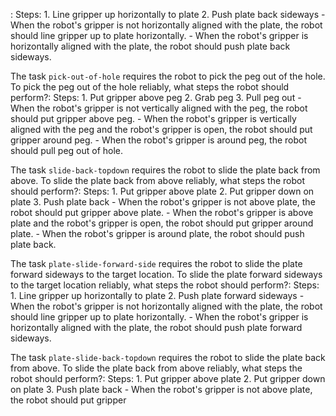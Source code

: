 :
    Steps:  1. Line gripper up horizontally to plate  2. Push plate back sideways
    - When the robot's gripper is not horizontally aligned with the plate, the robot should line gripper up to plate horizontally.
    - When the robot's gripper is horizontally aligned with the plate, the robot should push plate back sideways.

The task `pick-out-of-hole` requires the robot to pick the peg out of the hole.
To pick the peg out of the hole reliably, what steps the robot should perform?:
    Steps:  1. Put gripper above peg  2. Grab peg  3. Pull peg out
    - When the robot's gripper is not vertically aligned with the peg, the robot should put gripper above peg.
    - When the robot's gripper is vertically aligned with the peg and the robot's gripper is open, the robot should put gripper around peg.
    - When the robot's gripper is around peg, the robot should pull peg out of hole.

The task `slide-back-topdown` requires the robot to slide the plate back from above.
To slide the plate back from above reliably, what steps the robot should perform?:
    Steps:  1. Put gripper above plate  2. Put gripper down on plate  3. Push plate back
    - When the robot's gripper is not above plate, the robot should put gripper above plate.
    - When the robot's gripper is above plate and the robot's gripper is open, the robot should put gripper around plate.
    - When the robot's gripper is around plate, the robot should push plate back.

The task `plate-slide-forward-side` requires the robot to slide the plate forward sideways to the target location.
To slide the plate forward sideways to the target location reliably, what steps the robot should perform?:
    Steps:  1. Line gripper up horizontally to plate  2. Push plate forward sideways
    - When the robot's gripper is not horizontally aligned with the plate, the robot should line gripper up to plate horizontally.
    - When the robot's gripper is horizontally aligned with the plate, the robot should push plate forward sideways.

The task `plate-slide-back-topdown` requires the robot to slide the plate back from above.
To slide the plate back from above reliably, what steps the robot should perform?:
    Steps:  1. Put gripper above plate  2. Put gripper down on plate  3. Push plate back
    - When the robot's gripper is not above plate, the robot should put gripper